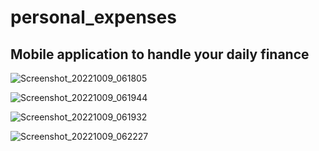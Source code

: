 # personal_expenses

## Mobile application to handle your daily finance 
                              
                              
                              
![Screenshot_20221009_061805](https://user-images.githubusercontent.com/115164036/194738349-6f29fea2-34b4-4216-a51f-41bf6dc66010.jpg)  


![Screenshot_20221009_061944](https://user-images.githubusercontent.com/115164036/194738345-6bd884ae-8ebe-485f-bedd-495a87e1d397.jpg)


![Screenshot_20221009_061932](https://user-images.githubusercontent.com/115164036/194738348-51771fa7-97e4-41fb-b651-1062876edc3b.jpg)


![Screenshot_20221009_062227](https://user-images.githubusercontent.com/115164036/194738342-19b2fcdf-118c-4736-8941-68f2a5da9186.jpg)

